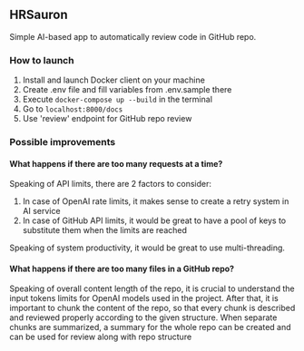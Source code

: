## HRSauron ##
Simple AI-based app to automatically review code in GitHub repo.

### How to launch ###
1. Install and launch Docker client on your machine
2. Create .env file and fill variables from .env.sample there
3. Execute `docker-compose up --build` in the terminal
4. Go to `localhost:8000/docs`
5. Use 'review' endpoint for GitHub repo review

### Possible improvements ###
#### What happens if there are too many requests at a time? ####
Speaking of API limits, there are 2 factors to consider:
1. In case of OpenAI rate limits, it makes sense to create a retry system in AI service
2. In case of GitHub API limits, it would be great to have a pool of keys to substitute them when the limits are reached

Speaking of system productivity, it would be great to use multi-threading.

#### What happens if there are too many files in a GitHub repo? ####
Speaking of overall content length of the repo, it is crucial to understand 
the input tokens limits for OpenAI models used in the project.
After that, it is important to chunk the content of the repo, so that every chunk 
is described and reviewed properly according to the given structure.
When separate chunks are summarized, a summary for the whole repo can be created and
can be used for review along with repo structure
